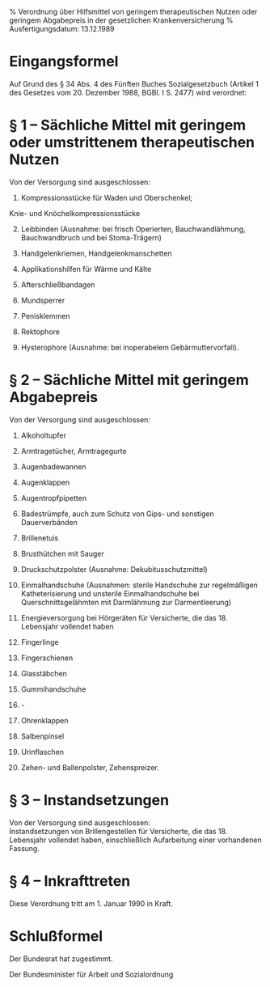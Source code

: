 % Verordnung über Hilfsmittel von geringem therapeutischen Nutzen oder geringem Abgabepreis in der gesetzlichen Krankenversicherung
% Ausfertigungsdatum: 13.12.1989
 
# Eingangsformel

Auf Grund des § 34 Abs. 4 des Fünften Buches Sozialgesetzbuch (Artikel 1 des Gesetzes vom 20. Dezember 1988, BGBl. I S. 2477) wird verordnet:

# § 1 – Sächliche Mittel mit geringem oder umstrittenem therapeutischen Nutzen

Von der Versorgung sind ausgeschlossen:

1. Kompressionsstücke für Waden und Oberschenkel;

Knie- und Knöchelkompressionsstücke

2. Leibbinden (Ausnahme: bei frisch Operierten, Bauchwandlähmung, Bauchwandbruch und bei Stoma-Trägern)

3. Handgelenkriemen, Handgelenkmanschetten

4. Applikationshilfen für Wärme und Kälte

5. Afterschließbandagen

6. Mundsperrer

7. Penisklemmen

8. Rektophore

9. Hysterophore (Ausnahme: bei inoperabelem Gebärmuttervorfall).

# § 2 – Sächliche Mittel mit geringem Abgabepreis

Von der Versorgung sind ausgeschlossen:

1. Alkoholtupfer

2. Armtragetücher, Armtragegurte

3. Augenbadewannen

4. Augenklappen

5. Augentropfpipetten

6. Badestrümpfe, auch zum Schutz von Gips- und sonstigen Dauerverbänden

7. Brillenetuis

8. Brusthütchen mit Sauger

9. Druckschutzpolster (Ausnahme: Dekubitusschutzmittel)

10. Einmalhandschuhe (Ausnahmen: sterile Handschuhe zur regelmäßigen Katheterisierung und unsterile Einmalhandschuhe bei Querschnittsgelähmten mit Darmlähmung zur Darmentleerung)

11. Energieversorgung bei Hörgeräten für Versicherte, die das 18. Lebensjahr vollendet haben

12. Fingerlinge

13. Fingerschienen

14. Glasstäbchen

15. Gummihandschuhe

16. \-

17. Ohrenklappen

18. Salbenpinsel

19. Urinflaschen

20. Zehen- und Ballenpolster, Zehenspreizer.

# § 3 – Instandsetzungen

Von der Versorgung sind ausgeschlossen:  
Instandsetzungen von Brillengestellen für Versicherte, die das 18. Lebensjahr vollendet haben, einschließlich Aufarbeitung einer vorhandenen Fassung.

# § 4 – Inkrafttreten

Diese Verordnung tritt am 1. Januar 1990 in Kraft.

# Schlußformel

Der Bundesrat hat zugestimmt.   

Der Bundesminister für Arbeit und Sozialordnung
